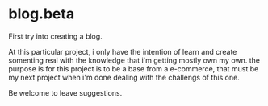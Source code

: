 # blog.beta

First try into creating a blog.

At this particular project, i only have the intention of learn and create somenting real with the knowledge that i'm getting mostly own my own.
the purpose is for this project is to be a base from a e-commerce, that must be my next project when i'm done dealing with the challengs of this one.

Be welcome to leave suggestions.
